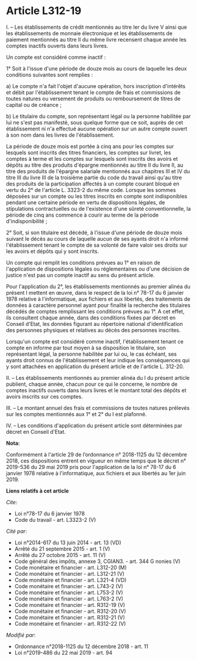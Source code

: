 # Article L312-19

I. – Les établissements de crédit mentionnés au titre Ier du livre V ainsi que les établissements de monnaie électronique et
les établissements de paiement mentionnés au titre II du même livre recensent chaque année les comptes inactifs ouverts dans
leurs livres. 

Un compte est considéré comme inactif : 

1° Soit à l'issue d'une période de douze mois au cours de laquelle les deux conditions suivantes sont remplies : 

a) Le compte n'a fait l'objet d'aucune opération, hors inscription d'intérêts et débit par l'établissement tenant le compte
de frais et commissions de toutes natures ou versement de produits ou remboursement de titres de capital ou de créance ; 

b) Le titulaire du compte, son représentant légal ou la personne habilitée par lui ne s'est pas manifesté, sous quelque forme
que ce soit, auprès de cet établissement ni n'a effectué aucune opération sur un autre compte ouvert à son nom dans les
livres de l'établissement. 

La période de douze mois est portée à cinq ans pour les comptes sur lesquels sont inscrits des titres financiers, les comptes
sur livret, les comptes à terme et les comptes sur lesquels sont inscrits des avoirs et dépôts au titre des produits
d'épargne mentionnés au titre II du livre II, au titre des produits de l'épargne salariale mentionnés aux chapitres III et IV
du titre III du livre III de la troisième partie du code du travail ainsi qu'au titre des produits de la participation
affectés à un compte courant bloqué en vertu du 2° de l'article L. 3323-2 du même code. Lorsque les sommes déposées sur un
compte ou les titres inscrits en compte sont indisponibles pendant une certaine période en vertu de dispositions légales, de
stipulations contractuelles ou de l'existence d'une sûreté conventionnelle, la période de cinq ans commence à courir au terme
de la période d'indisponibilité ; 

2° Soit, si son titulaire est décédé, à l'issue d'une période de douze mois suivant le décès au cours de laquelle aucun de
ses ayants droit n'a informé l'établissement tenant le compte de sa volonté de faire valoir ses droits sur les avoirs et
dépôts qui y sont inscrits. 

Un compte qui remplit les conditions prévues au 1° en raison de l'application de dispositions légales ou réglementaires ou
d'une décision de justice n'est pas un compte inactif au sens du présent article. 

Pour l'application du 2°, les établissements mentionnés au premier alinéa du présent I mettent en œuvre, dans le respect de
la loi n° 78-17 du 6 janvier 1978 relative à l'informatique, aux fichiers et aux libertés, des traitements de données à
caractère personnel ayant pour finalité la recherche des titulaires décédés de comptes remplissant les conditions prévues au
1°. A cet effet, ils consultent chaque année, dans des conditions fixées par décret en Conseil d'Etat, les données figurant
au répertoire national d'identification des personnes physiques et relatives au décès des personnes inscrites. 

Lorsqu'un compte est considéré comme inactif, l'établissement tenant ce compte en informe par tout moyen à sa disposition le
titulaire, son représentant légal, la personne habilitée par lui ou, le cas échéant, ses ayants droit connus de
l'établissement et leur indique les conséquences qui y sont attachées en application du présent article et de l'article L.
312-20. 

II. – Les établissements mentionnés au premier alinéa du I du présent article publient, chaque année, chacun pour ce qui le
concerne, le nombre de comptes inactifs ouverts dans leurs livres et le montant total des dépôts et avoirs inscrits sur ces
comptes. 

III. – Le montant annuel des frais et commissions de toutes natures prélevés sur les comptes mentionnés aux 1° et 2° du I est
plafonné. 

IV. – Les conditions d'application du présent article sont déterminées par décret en Conseil d'Etat.

**Nota:**

Conformément à l'article 29 de l’ordonnance n° 2018-1125 du 12 décembre 2018, ces dispositions entrent en vigueur en même
temps que le décret n° 2019-536 du 29 mai 2019 pris pour l'application de la loi n° 78-17 du 6 janvier 1978 relative à
l'informatique, aux fichiers et aux libertés au 1er juin 2019.

**Liens relatifs à cet article**

_Cite_:

  - Loi n°78-17 du 6 janvier 1978
  - Code du travail - art. L3323-2 (V)

_Cité par_:

  - Loi n°2014-617 du 13 juin 2014 - art. 13 (VD)
  - Arrêté du 21 septembre 2015 - art. 1 (V)
  - Arrêté du 27 octobre 2015 - art. 11 (V)
  - Code général des impôts, annexe 3, CGIAN3. - art. 344 G nonies (V)
  - Code monétaire et financier - art. L312-20 (M)
  - Code monétaire et financier - art. L312-21 (V)
  - Code monétaire et financier - art. L321-4 (VD)
  - Code monétaire et financier - art. L743-2 (V)
  - Code monétaire et financier - art. L753-2 (V)
  - Code monétaire et financier - art. L763-2 (V)
  - Code monétaire et financier - art. R312-19 (V)
  - Code monétaire et financier - art. R312-20 (V)
  - Code monétaire et financier - art. R312-21 (V)
  - Code monétaire et financier - art. R312-22 (V)

_Modifié par_:

  - Ordonnance n°2018-1125 du 12 décembre 2018 - art. 11
  - Loi n°2019-486 du 22 mai 2019 - art. 94
